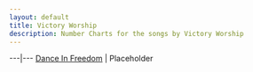 ```yaml
---
layout: default
title: Victory Worship
description: Number Charts for the songs by Victory Worship
---
```


---|---
[Dance In Freedom](https://asleep84.github.io/songs/Victory/dance_in_freedom.pdf) | Placeholder
